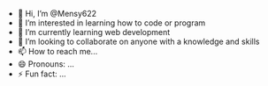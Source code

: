 - 👋 Hi, I’m @Mensy622
- 👀 I’m interested in learning how to code or program
- 🌱 I’m currently learning web development
- 💞️ I’m looking to collaborate on anyone with a knowledge and skills
- 📫 How to reach me...
- 😄 Pronouns: ...
- ⚡ Fun fact: ...

<!---
Mensy622/Mensy622 is a ✨ special ✨ repository because its `README.md` (this file) appears on your GitHub profile.
You can click the Preview link to take a look at your changes.
--->
